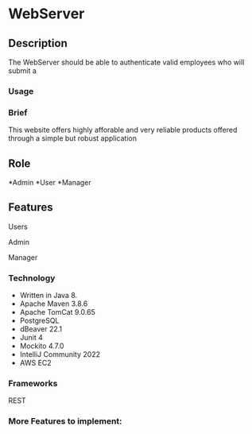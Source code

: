 # WebServer

## Description
The WebServer should be able to authenticate valid employees who will submit a 
### Usage

### Brief
This website offers highly afforable and very reliable products offered through a simple but robust application
## Role
*Admin
*User
*Manager


## Features
Users
   

Admin
   
   
Manager


### Technology
* Written in Java 8.
* Apache Maven 3.8.6
* Apache TomCat 9.0.65
* PostgreSQL
* dBeaver 22.1
* Junit 4
* Mockito 4.7.0
* IntelliJ Community 2022
* AWS EC2

### Frameworks
REST


### More Features to implement:

